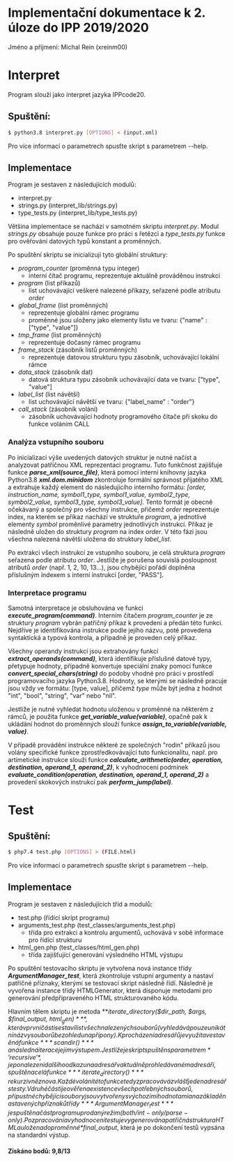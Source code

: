 # Implementační dokumentace k 2. úloze do IPP 2019/2020
Jméno a příjmení: Michal Rein (xreinm00)

# Interpret

Program slouží jako interpret jazyka IPPcode20.

## Spuštění:

```sh
$ python3.8 interpret.py [OPTIONS] < (input.xml)
```
Pro více informací o parametrech spusťte skript s parametrem --help.

## Implementace

Program je sestaven z následujících modulů:
 - interpret.py
 - strings.py (interpret_lib/strings.py)
 - type_tests.py (interpret_lib/type_tests.py)

Většina implementace se nachází v samotném skriptu *interpret.py*. Modul *strings.py* obsahuje pouze funkce pro práci s řetězci a *type_tests.py* funkce pro ověřování datových typů konstant a proměnných.

Po spuštění skriptu se inicializují tyto globální struktury:
 - *program_counter* (proměnná typu integer)
   - interní čítač programu, reprezentuje aktuálně prováděnou instrukci
 - *program* (list příkazů)
   - list uchovávající veškeré nalezené příkazy, seřazené podle atributu *order*
 - *global_frame* (list proměnných)
   - reprezentuje globální rámec programu
   - proměnné jsou uloženy jako elementy listu ve tvaru: {"name" : ["type", "value"]}
 - *tmp_frame* (list proměnných)
   - reprezentuje dočasný rámec programu
 - *frame_stack* (zásobník listů proměnných)
   - reprezentuje datovou strukturu typu zásobník, uchovávající lokální rámce
 - *data_stack* (zásobník dat)
   -  datová struktura typu zásobník uchovávající data ve tvaru: ["type", "value"]
 - *label_list* (list návětší)
   -  list uchovávající návětší ve tvaru: {"label_name" : "order"}
 - *call_stack* (zásobník volání) 
   - zásobník uchovávající hodnoty programového čítače při skoku do funkce voláním CALL

### Analýza vstupního souboru

Po inicializaci výše uvedených datových struktur je nutné načíst a analyzovat patřičnou XML reprezentaci programu. Tuto funkčnost zajišťuje funkce ***parse_xml(source_file)***, která pomocí interní knihovny jazyka Python3.8 ***xml.dom.minidom*** zkontroluje formální správnost přijatého XML a extrahuje každý element *<instruction>* do následujícího interního formátu: *[order, instruction_name, symbol1_type, symbol1_value, symbol2_type, symbol2_value, symbol3_type, symbol3_value]*. Tento formát je obecně očekávaný a společný pro všechny instrukce, přičemž *order* reprezentuje index, na kterém se příkaz nachází ve struktuře *program*, a jednotlivé elementy *symbol* proměnlivé parametry jednotlivých instrukcí. Příkaz je následně uložen do struktury *program* na index *order*. V této fázi jsou všechna nalezená návětší uložena do struktury *label_list*.

Po extrakci všech instrukcí ze vstupního souboru, je celá struktura *program* seřazena podle atributu *order*. Jestliže je porušena souvislá posloupnost atributů *order* (např. 1, 2, 10, 13...), jsou chybějící pořádí doplněna příslušným indexem s interní instrukcí [order, "PASS"].

### Interpretace programu

Samotná interpretace je obsluhována ve funkci ***execute_program(command)***. Interním čítačem *program_counter* je ze struktury *program* vybrán patřičný příkaz k provedení a předán této funkci. Nejdříve je identifikována instrukce podle jejího názvu, poté provedena syntaktická a typová kontrola, a případně je proveden celý příkaz.

Všechny operandy instrukcí jsou extrahovány funkcí ***extract_operands(command)***, která identifikuje příslušné datové typy, přetypuje hodnoty, případně konvertuje speciální znaky pomocí funkce ***convert_special_chars(string)*** do podoby vhodné pro práci v prostředí programovacího jazyka Python3.8. Hodnoty, se kterými se následně pracuje jsou vždy ve formátu: [type, value], přičemž *type* může být jedna z hodnot "int", "bool", "string", "var" nebo "nil".

Jestliže je nutné vyhledat hodnotu uloženou v proměnné na některém z rámců, je použita funkce ***get_variable_value(variable)***, opačně pak k ukládání hodnot do proměnných slouží funkce ***assign_to_variable(variable, value)***.

V případě provádění instrukce některé ze společných "rodin" příkazů jsou volány specifické funkce zprostředkovávající tuto funkcionalitu, např. pro artimetické instrukce slouží funkce ***calculate_arithmetic(order, operation, destination, operand_1, operand_2)***, k vyhodnocení podmínek ***evaluate_condition(operation, destination, operand_1, operand_2)*** a provedení skokových instrukcí pak ***perform_jump(label)***. 

# Test

## Spuštění:

```sh
$ php7.4 test.php [OPTIONS] > (FILE.html)
```
Pro více informací o parametrech spusťte skript s parametrem --help.

## Implementace

Program je sestaven z následujících tříd a modulů:
 - test.php (řídící skript programu)
 - arguments_test.php (test_classes/arguments_test.php)
    - třída pro extrakci a kontrolu argumentů, uchovává v sobě informace pro řídící strukturu
 - html_gen.php (test_classes/html_gen.php)
   - třída zajišťující generování výsledného HTML výstupu

Po spuštění testovacího skriptu je vytvořena nová instance třídy ***ArgumentManager_test***, která zkontroluje vstupní argumenty a nastaví patřičné příznaky, kterými se testovací skript následně řídí.
Následně je vyvořena instance třídy HTMLGenerator, která disponuje metodami pro generování předpřipraveného HTML strukturovaného kódu.

Hlavním tělem skriptu je metoda ***iterate_directory($dir_path, $args, $final_output, $html_gen)***, která v první části sestaví list všech nalezených souborů (vyhledává pouze unikátní názvy souborů bez ohledu na přípony). K procházení adresářů je využita vestavěná funkce ***scandir()*** a následná iterace jejím výstupem. Jestliže je skript spuštěn s parametrem *'recursive'*, je po nalezení dalšího odkazu na adresář v aktuálně prohledávaném adresáři, spuštěna celá funkce ***iterate_directory()*** rekurzivně znova. Každé volání této funkce tedy zpracovává zvlášť jeden adresář s testy. V druhé části je ověřena existence všech potřebných souborů, přípustné chybějící soubory jsou vytvořeny s výchozími hodnotami a na základě nastavených příznaků třídy ***ArgumentManager_test*** je spuštěna část programu pro daný režim (both/int-only/parse-only). Po zpracování a vyhodnocení testu je vygenerována patřičná struktura HTML a uložena do proměnné *$final_output*, která je po dokončení testů vypsána na standardní výstup.

#### Získáno bodů: 9,8/13

